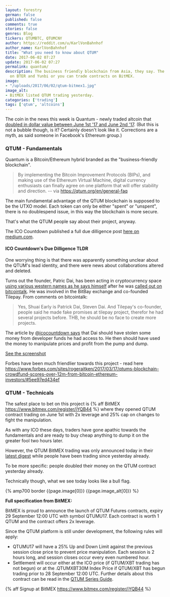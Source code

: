 ```yaml
---
layout: forestry
german: false
published: false
comments: true
stories: false
genres: Blog
tickers: QTUMBTC, QTUMCNY
author: https://reddit.com/u/KarlVonBahnhof
author_name: KarlVonBahnhof
title: "What you need to know about QTUM"
date: 2017-06-02 07:27
update: 2017-06-02 07:27
permalink: quantum/
description: The business friendly blockchain from Asia, they say. The token is traded
  on BTER and Yunbi or you can trade contracts on BitMEX.
image:
- "/uploads/2017/06/02/qtum-bitmex1.jpg"
image_alt:
- BitMEX listed QTUM trading yesterday.
categories: ['trading']
tags: ['qtum', 'altcoins']
---
```

The coin in the news this week is Quantum - newly traded altcoin that [doubled in dollar value between June 1st '17 and June 2nd '17](https://coinmarketcap.com/currencies/qtum/#charts). (But this is not a bubble though, is it? Certainly doesn't look like it. Corrections are a myth, as said someone in Facebook's Ethereum group.)

### QTUM - Fundamentals

Quantum is a Bitcoin/Ethereum hybrid branded as the "business-friendly blockchain".

> By implementing the Bitcoin Improvement Protocols (BIPs), and making use of the Ethereum Virtual Machine, digital currency enthusiasts can finally agree on one platform that will offer stability and direction. -- via https://qtum.org/en/general-faq

The main fundamental advantage of the QTUM blockchain is supposed to be the UTXO model. Each token can only be either "spent" or "unspent", there is no doublespend issue, in this way the blockchain is more secure.

That's what the QTUM people say about their project, anyway.

The ICO Countdown published a full due dilligence post [here on medium.com](https://medium.com/@icocountdown/due-diligence-pack-for-qtum-7369ef48917b).

#### ICO Countdown's Due Dilligence TLDR

One worrying thing is that there was apparently something unclear about the QTUM's lead identity, and there were news about collaborations altered and deleted.

Turns out the founder, Patric Dai, has been acting in cryptocurrency space [using various western names as he says himself](https://bitcointalk.org/index.php?topic=1720632.msg17970584#msg17970584) after he was [called out on bitcointalk](https://bitcointalk.org/index.php?topic=1720632.msg17970464#msg17970464). He was involved in the BitBay exchange and co-founded Tilepay. From comments on bitcointalk:

> Yes, Shuai Early is Patrick Dai, Steven Dai. And Tilepay's co-founder, people said he made fake promises at tilepay project, therefor he had several projects before. THB, he should be no face to create more projects.

The article by [@icocountdown says](https://medium.com/@icocountdown/due-diligence-pack-for-qtum-7369ef48917b) that Dai should have stolen some money from developer funds he had access to. He then should have used the money to manipulate prices and profit from the pump and dump.

[See the screenshot](https://cdn-images-1.medium.com/max/800/1*E_d_jyZ0T_JaODIjRuLQhg.png)

Forbes have been much friendlier towards this project - read here https://www.forbes.com/sites/rogeraitken/2017/03/17/qtums-blockchain-crowdfund-scores-over-12m-from-bitcoin-ethereum-investors/#5ee97ed434ef

### QTUM - Technicals

The safest place to bet on this project is {% aff BitMEX https://www.bitmex.com/register/iYQB44 %} where they opened QTUM contract trading on June 1st with 2x leverage and 25% cap on changes to fight the manipulation.

As with any ICO these days, traders have gone apathic towards the fundamentals and are ready to buy cheap anything to dump it on the greater fool two hours later.

However, the QTUM BitMEX trading was only announced today in their [latest digest](http://mailchi.mp/bitmex/crypto-trader-digest-1307645?e=e9cf3ee662) while people have been trading since yesterday already.

To be more specific: people doubled their money on the QTUM contract yesterday already.

Technically though, what we see today looks like a bull flag.

{% amp700 border {{page.image[0]}} {{page.image_alt[0]}} %}

**Full specification from BitMEX:**

BitMEX is proud to announce the launch of QTUM Futures contracts, expiry 29 September 12:00 UTC with symbol QTUMU17. Each contract is worth 1 QTUM and the contract offers 2x leverage.

Since the QTUM platform is still under development, the following rules will apply:

* QTUMU17 will have a 25% Up and Down Limit against the previous session close price to prevent price manipulation. Each session is 2 hours long, and session closes occur every even numbered hour.
* Settlement will occur either at the ICO price (if QTUM/XBT trading has not begun) or at the .QTUMXBT30M Index Price if QTUM/XBT has begun trading prior to 28 September 12:00 UTC.
Further details about this contract can be read in the [QTUM Series Guide](https://www.bitmex.com/app/seriesGuide/QTUM).

{% aff Signup at BitMEX https://www.bitmex.com/register/iYQB44 %}
